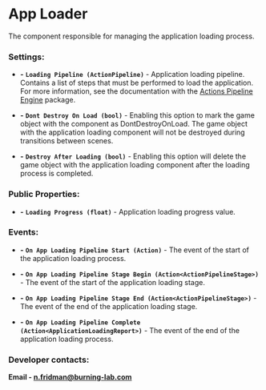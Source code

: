 # App Loader

The component responsible for managing the application loading process.

### Settings:

- **-** **`Loading Pipeline (ActionPipeline)`** - Application loading pipeline. Contains a list of steps that must be performed to load the application. For more information, see the documentation with the [Actions Pipeline Engine](https://github.com/burning-laboratory/unity-actions-pipeline) package.

- **-** **`Dont Destroy On Load (bool)`** - Enabling this option to mark the game object with the component as DontDestroyOnLoad. The game object with the application loading component will not be destroyed during transitions between scenes.

- **-** **`Destroy After Loading (bool)`** - Enabling this option will delete the game object with the application loading component after the loading process is completed.

### Public Properties:

- **-** **`Loading Progress (float)`** - Application loading progress value.

### Events:

- **-** **`On App Loading Pipeline Start (Action)`** - The event of the start of the application loading process.

- **-** **`On App Loading Pipeline Stage Begin (Action<ActionPipelineStage>)`** - The event of the start of the application loading stage.

- **-** **`On App Loading Pipeline Stage End (Action<ActionPipelineStage>)`** - The event of the end of the application loading stage.

- **-** **`On App Loading Pipeline Complete (Action<ApplicationLoadingReport>)`** - The event of the end of the application loading process.

### Developer contacts:

**Email - [n.fridman@burning-lab.com](mailto://n.fridman@burning-lab.com)**